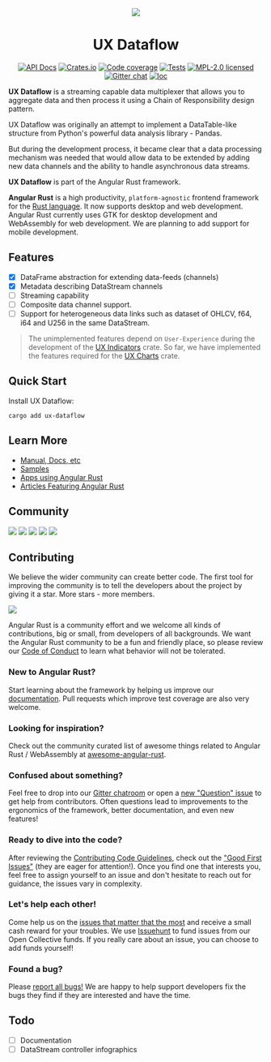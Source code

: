 <div align="center">

[![](https://dudochkin-victor.github.io/assets/ux-dataflow/logo-wide.svg)](#top)
# UX Dataflow

[![API Docs][docrs-badge]][docrs-url]
[![Crates.io][crates-badge]][crates-url]
[![Code coverage][codecov-badge]][codecov-url]
[![Tests][tests-badge]][tests-url]
[![MPL-2.0 licensed][license-badge]][license-url]
[![Gitter chat][gitter-badge]][gitter-url]
[![loc][loc-badge]][loc-url]
</div>

[docrs-badge]: https://img.shields.io/docsrs/ux-dataflow?style=flat-square
[docrs-url]: https://docs.rs/ux-dataflow/
[crates-badge]: https://img.shields.io/crates/v/ux-dataflow.svg?style=flat-square
[crates-url]: https://crates.io/crates/ux-dataflow
[license-badge]: https://img.shields.io/badge/license-MPL--2.0-blue.svg?style=flat-square
[license-url]: https://github.com/angular-rust/ux-dataflow/blob/master/LICENSE
[gitter-badge]: https://img.shields.io/gitter/room/angular_rust/community.svg?style=flat-square
[gitter-url]: https://gitter.im/angular_rust/community
[tests-badge]: https://img.shields.io/github/workflow/status/angular-rust/ux-dataflow/tests?label=tests&logo=github&style=flat-square
[tests-url]: https://github.com/angular-rust/ux-dataflow/actions/workflows/tests.yml
[codecov-badge]: https://img.shields.io/codecov/c/github/angular-rust/ux-dataflow?logo=codecov&style=flat-square&token=M7BW7mahNb
[codecov-url]: https://codecov.io/gh/angular-rust/ux-dataflow
[loc-badge]: https://img.shields.io/tokei/lines/github/angular-rust/ux-dataflow?style=flat-square
[loc-url]: https://github.com/angular-rust/ux-dataflow

**UX Dataflow** is a streaming capable data multiplexer that allows you to aggregate data and then process it using a Chain of Responsibility design pattern.

UX Dataflow was originally an attempt to implement a DataTable-like structure from Python's powerful data analysis library - Pandas. 

But during the development process, it became clear that a data processing mechanism was needed that would allow data to be extended by adding new data channels and the ability to handle asynchronous data streams.

**UX Dataflow** is part of the Angular Rust framework.

**Angular Rust** is a high productivity, `platform-agnostic` frontend framework for the [Rust language](https://www.rust-lang.org/). It now supports desktop and web development. Angular Rust currently uses GTK for desktop development and WebAssembly for web development. We are planning to add support for mobile development.

## Features

- [x] DataFrame abstraction for extending data-feeds (channels)
- [x] Metadata describing DataStream channels
- [ ] Streaming capability
- [ ] Composite data channel support.
- [ ] Support for heterogeneous data links such as dataset of OHLCV, f64, i64 and U256 in the same DataStream.

> The unimplemented features depend on `User-Experience` during the development of the [UX Indicators](https://github.com/angular-rust/ux-indicators) crate. So far, we have implemented the features required for the [UX Charts](https://github.com/angular-rust/ux-charts) crate.

## Quick Start

Install UX Dataflow:

	cargo add ux-dataflow

## Learn More

* [Manual, Docs, etc](https://angular-rust.github.io/)
* [Samples](https://github.com/angular-rust/ux-samples)
* [Apps using Angular Rust](https://github.com/angular-rust/ux-dataflow/wiki/Apps-in-the-Wild)
* [Articles Featuring Angular Rust](https://github.com/angular-rust/ux-dataflow/wiki/Articles)

## Community

 [![](https://img.shields.io/badge/Facebook-1877F2?style=for-the-badge&logo=facebook&logoColor=white)](https://www.facebook.com/groups/angular.rust) 
 [![](https://img.shields.io/badge/Stack_Overflow-FE7A16?style=for-the-badge&logo=stack-overflow&logoColor=white)](https://stackoverflow.com/questions/tagged/angular-rust) 
 [![](https://img.shields.io/badge/YouTube-FF0000?style=for-the-badge&logo=youtube&logoColor=white)](https://www.youtube.com/channel/UCBJTkSl_JWShuolUy4JksTQ) 
 [![](https://img.shields.io/badge/Medium-12100E?style=for-the-badge&logo=medium&logoColor=white)](https://medium.com/@angular.rust) 
 [![](https://img.shields.io/gitter/room/angular_rust/angular_rust?style=for-the-badge)](https://gitter.im/angular_rust/community)


## Contributing

We believe the wider community can create better code. The first tool for improving the community is to tell the developers about the project by giving it a star. More stars - more members.

  [![](https://dudochkin-victor.github.io/assets/star-me-wide.svg)](https://github.com/angular-rust/ux-dataflow#top)
 
Angular Rust is a community effort and we welcome all kinds of contributions, big or small, from developers of all backgrounds. We want the Angular Rust community to be a fun and friendly place, so please review our [Code of Conduct](CODE_OF_CONDUCT.md) to learn what behavior will not be tolerated.

### New to Angular Rust?

Start learning about the framework by helping us improve our [documentation](https://angular-rust.github.io/). Pull requests which improve test coverage are also very welcome.

### Looking for inspiration?

Check out the community curated list of awesome things related to Angular Rust / WebAssembly at [awesome-angular-rust](https://github.com/angular-rust/awesome-angular-rust).

### Confused about something?

Feel free to drop into our [Gitter chatroom](https://gitter.im/angular_rust/community) or open a [new "Question" issue](https://github.com/angular-rust/ux-dataflow/issues/new/choose) to get help from contributors. Often questions lead to improvements to the ergonomics of the framework, better documentation, and even new features!

### Ready to dive into the code?

After reviewing the [Contributing Code Guidelines](CONTRIBUTING.md), check out the ["Good First Issues"](https://github.com/angular-rust/ux-dataflow/issues?q=is%3Aopen+is%3Aissue+label%3A%22good+first+issue%22) (they are eager for attention!). Once you find one that interests you, feel free to assign yourself to an issue and don't hesitate to reach out for guidance, the issues vary in complexity.

### Let's help each other!

Come help us on the [issues that matter that the most](https://github.com/angular-rust/ux-dataflow/labels/%3Adollar%3A%20Funded%20on%20Issuehunt) and receive a small cash reward for your troubles. We use [Issuehunt](https://issuehunt.io/r/angular-rust/ux-dataflow/) to fund issues from our Open Collective funds. If you really care about an issue, you can choose to add funds yourself! 

### Found a bug?

Please [report all bugs!](https://github.com/angular-rust/ux-dataflow/issues/new/choose) We are happy to help support developers fix the bugs they find if they are interested and have the time.

## Todo
- [ ] Documentation
- [ ] DataStream controller infographics
